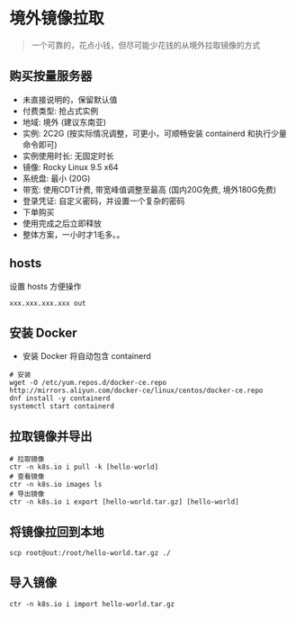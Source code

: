 # 境外镜像拉取

> 一个可靠的，花点小钱，但尽可能少花钱的从境外拉取镜像的方式

## 购买按量服务器

- 未直接说明的，保留默认值
- 付费类型: 抢占式实例
- 地域: 境外 (建议东南亚)
- 实例: 2C2G (按实际情况调整，可更小，可顺畅安装 containerd 和执行少量命令即可)
- 实例使用时长: 无固定时长
- 镜像: Rocky Linux 9.5 x64
- 系统盘: 最小 (20G)
- 带宽: 使用CDT计费, 带宽峰值调整至最高 (国内20G免费, 境外180G免费)
- 登录凭证: 自定义密码，并设置一个复杂的密码
- 下单购买
- 使用完成之后立即释放
- 整体方案，一小时才1毛多。。

## hosts

设置 hosts 方便操作

```shell
xxx.xxx.xxx.xxx out
```

## 安装 Docker

- 安装 Docker 将自动包含 containerd

```shell
# 安装
wget -O /etc/yum.repos.d/docker-ce.repo http://mirrors.aliyun.com/docker-ce/linux/centos/docker-ce.repo
dnf install -y containerd
systemctl start containerd
```

## 拉取镜像并导出

```shell
# 拉取镜像
ctr -n k8s.io i pull -k [hello-world]
# 查看镜像
ctr -n k8s.io images ls
# 导出镜像
ctr -n k8s.io i export [hello-world.tar.gz] [hello-world]
```

## 将镜像拉回到本地

```shell
scp root@out:/root/hello-world.tar.gz ./
```

## 导入镜像

```shell
ctr -n k8s.io i import hello-world.tar.gz
```
